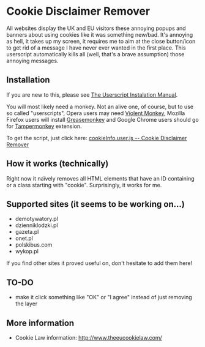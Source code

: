 Cookie Disclaimer Remover
=========================

All websites display the UK and EU visitors these annoying popups and banners 
about using cookies like it was something new/bad. It's annoying as hell, 
it takes up my screen, it requires me to aim at the close button/icon to get 
rid of a message I have never ever wanted in the first place. This userscript 
automatically kills all (well, that's a brave assumption) those annoying 
messages.


Installation
------------

If you are new to this, please see [The Userscript Instalation Manual][1].

You will most likely need a monkey. Not an alive one, of course, but to use
so called "userscripts", Opera users may need [Violent Monkey][3],
Mozilla Firefox users will install [Greasemonkey][4] and Google Chrome users
should go for [Tampermonkey][5] extension.

To get the script, just click here: [cookieInfo.user.js -- Cookie Disclaimer Remover][2]


How it works (technically)
--------------------------

Right now it naïvely removes all HTML elements that have an ID containing or a class 
starting with "cookie". Surprisingly, it works for me.


Supported sites (it seems to be working on...)
----------------------------------------------

* demotywatory.pl
* dzienniklodzki.pl
* gazeta.pl
* onet.pl
* polskibus.com
* wykop.pl

If you find other sites it proved useful on, don't hesitate to add them here!

TO-DO
-----

* make it click something like "OK" or "I agree" instead of just removing the layer

More information
----------------

* Cookie Law information: http://www.theeucookielaw.com/



[1]: http://userscripts.org/about/installing
[3]: https://addons.opera.com/pl/extensions/details/violent-monkey/
[4]: https://addons.mozilla.org/pl/firefox/addon/greasemonkey/
[5]: https://chrome.google.com/webstore/detail/tampermonkey/dhdgffkkebhmkfjojejmpbldmpobfkfo
[2]: https://raw.github.com/ikari-pl/cookie-disclaimer-remover/master/cookieInfo.user.js